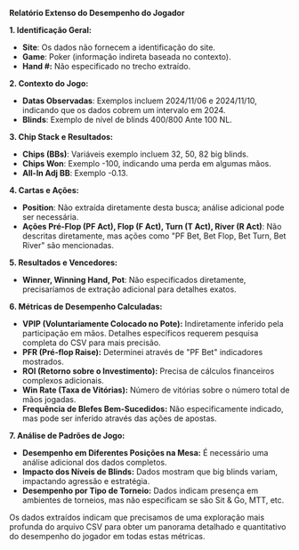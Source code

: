 **Relatório Extenso do Desempenho do Jogador**

**1. Identificação Geral:**
- **Site**: Os dados não fornecem a identificação do site.
- **Game**: Poker (informação indireta baseada no contexto).
- **Hand #:** Não especificado no trecho extraído.

**2. Contexto do Jogo:**
- **Datas Observadas**: Exemplos incluem 2024/11/06 e 2024/11/10, indicando que os dados cobrem um intervalo em 2024.
- **Blinds**: Exemplo de nível de blinds 400/800 Ante 100 NL.

**3. Chip Stack e Resultados:**
- **Chips (BBs)**: Variáveis exemplo incluem 32, 50, 82 big blinds.
- **Chips Won**: Exemplo -100, indicando uma perda em algumas mãos.
- **All-In Adj BB**: Exemplo -0.13.

**4. Cartas e Ações:**
- **Position**: Não extraída diretamente desta busca; análise adicional pode ser necessária.
- **Ações Pré-Flop (PF Act), Flop (F Act), Turn (T Act), River (R Act)**: Não descritas diretamente, mas ações como "PF Bet, Bet Flop, Bet Turn, Bet River" são mencionadas.

**5. Resultados e Vencedores:**
- **Winner, Winning Hand, Pot**: Não especificados diretamente, precisaríamos de extração adicional para detalhes exatos.

**6. Métricas de Desempenho Calculadas:**
- **VPIP (Voluntariamente Colocado no Pote):** Indiretamente inferido pela participação em mãos. Detalhes específicos requerem pesquisa completa do CSV para mais precisão.
- **PFR (Pré-flop Raise):** Determinei através de "PF Bet" indicadores mostrados.
- **ROI (Retorno sobre o Investimento):** Precisa de cálculos financeiros complexos adicionais.
- **Win Rate (Taxa de Vitórias):** Número de vitórias sobre o número total de mãos jogadas.
- **Frequência de Blefes Bem-Sucedidos:** Não especificamente indicado, mas pode ser inferido através das ações de apostas.

**7. Análise de Padrões de Jogo:**
- **Desempenho em Diferentes Posições na Mesa:** É necessário uma análise adicional dos dados completos.
- **Impacto dos Níveis de Blinds:** Dados mostram que big blinds variam, impactando agressão e estratégia.
- **Desempenho por Tipo de Torneio:** Dados indicam presença em ambientes de torneios, mas não especificam se são Sit & Go, MTT, etc.

Os dados extraídos indicam que precisamos de uma exploração mais profunda do arquivo CSV para obter um panorama detalhado e quantitativo do desempenho do jogador em todas estas métricas.